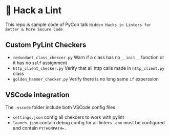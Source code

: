 # 🧹 Hack a Lint
This repo is sample code of PyCon talk
```Hidden Hacks in Linters for Better & More Secure Code```

## Custom PyLint Checkers
* `redundant_class_chekcer.py` Warn if a class has no `__init__` function or it has no `self` assignment
* `http_client_checker.py` Verify that all http calls made in `http_client.py` class
* `golden_hammer_checker.py` Verify there is no long same `if` experssion

## VSCode integration
The `.vscode` folder include both VSCode config files
* `settings.json` config all chekcers to work with pylint
* `launch.json` contain debug config for all linters
`.env` must be configured and contain `PYTHONPATH=.`
